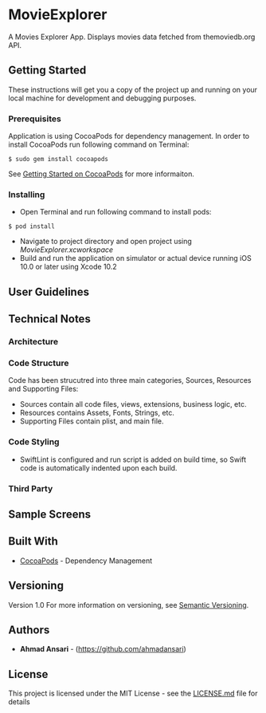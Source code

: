 # MovieExplorer
A Movies Explorer App. Displays movies data fetched from themoviedb.org API.

## Getting Started

These instructions will get you a copy of the project up and running on your local machine for development and debugging purposes.

### Prerequisites

Application is using CocoaPods for dependency management. In order to install CocoaPods run following command on Terminal:

```
$ sudo gem install cocoapods
```
See [Getting Started on CocoaPods](https://guides.cocoapods.org/using/getting-started.html) for more informaiton.


### Installing
- Open Terminal and run following command to install pods:
```
$ pod install
```
- Navigate to project directory and open project using *MovieExplorer.xcworkspace*
- Build and run the application on simulator or actual device running iOS 10.0 or later using Xcode 10.2

## User Guidelines

## Technical Notes

### Architecture

### Code Structure
Code has been strucutred into three main categories, Sources, Resources and Supporting Files:
- Sources contain all code files, views, extensions, business logic, etc.
- Resources contains Assets, Fonts, Strings, etc.
- Supporting Files contain plist, and main file.

### Code Styling
- SwiftLint is configured and run script is added on build time, so Swift code is automatically indented upon each build.

### Third Party

## Sample Screens


## Built With

* [CocoaPods](https://cocoapods.org/) - Dependency Management

## Versioning

Version 1.0
For more information on versioning, see [Semantic Versioning](http://semver.org/).

## Authors

* **Ahmad Ansari** - (https://github.com/ahmadansari)

## License

This project is licensed under the MIT License - see the [LICENSE.md](LICENSE.md) file for details



